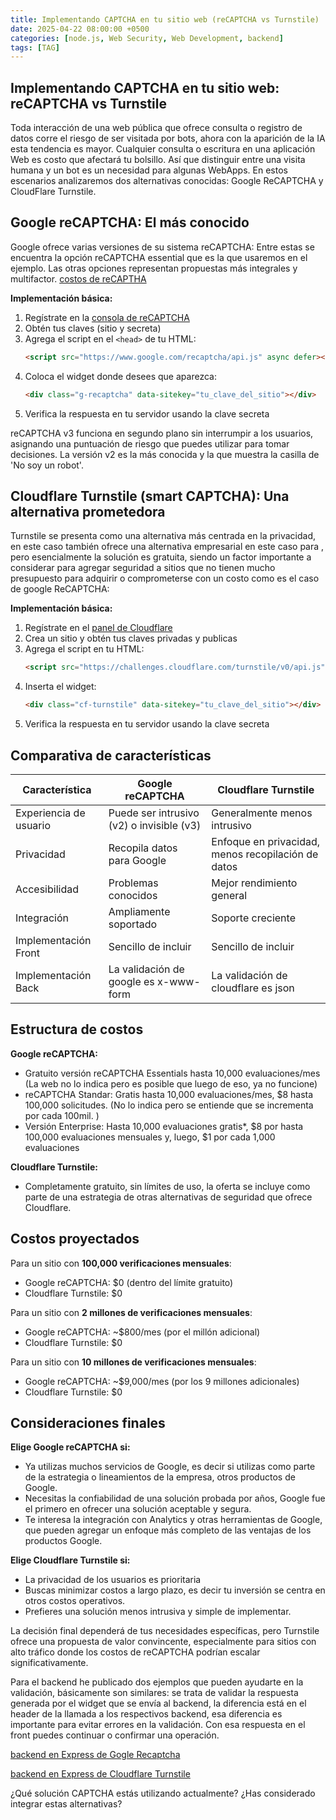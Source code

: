 ```yaml
---
title: Implementando CAPTCHA en tu sitio web (reCAPTCHA vs Turnstile)
date: 2025-04-22 08:00:00 +0500
categories: [node.js, Web Security, Web Development, backend]
tags: [TAG]
---
```


## Implementando CAPTCHA en tu sitio web: reCAPTCHA vs Turnstile

Toda interacción de una web pública que ofrece consulta o registro de datos corre el riesgo de ser visitada por bots, ahora con la aparición de la IA esta tendencia es mayor. Cualquier consulta o escritura en una aplicación Web es costo que afectará tu bolsillo. 
Así que distinguir entre una visita humana y un bot es un necesidad para algunas WebApps. 
En estos escenarios analizaremos dos alternativas conocidas: Google ReCAPTCHA y CloudFlare Turnstile.


## Google reCAPTCHA: El más conocido

Google ofrece varias versiones de su sistema reCAPTCHA: Entre estas se encuentra la opción reCAPTCHA essential que es la que usaremos en el ejemplo. 
Las otras opciones representan propuestas más integrales y multifactor. 
[costos de reCAPTHA](https://cloud.google.com/recaptcha/docs/compare-tiers?hl=es-419)

**Implementación básica:**
1. Regístrate en la [consola de reCAPTCHA](https://www.google.com/recaptcha/admin/create)
2. Obtén tus claves (sitio y secreta)
3. Agrega el script en el `<head>` de tu HTML:
   ```html
   <script src="https://www.google.com/recaptcha/api.js" async defer></script>
   ```
4. Coloca el widget donde desees que aparezca:
   ```html
   <div class="g-recaptcha" data-sitekey="tu_clave_del_sitio"></div>
   ```
5. Verifica la respuesta en tu servidor usando la clave secreta

reCAPTCHA v3 funciona en segundo plano sin interrumpir a los usuarios, asignando una puntuación de riesgo que puedes utilizar para tomar decisiones. 
La versión v2 es la más conocida y la que muestra la casilla de 'No soy un robot'.

## Cloudflare Turnstile (smart CAPTCHA): Una alternativa prometedora

Turnstile se presenta como una alternativa más centrada en la privacidad, en este caso también ofrece una alternativa empresarial en este caso para , pero esencialmente 
la solución es gratuita, siendo un factor importante a considerar para agregar seguridad a sitios que no tienen mucho presupuesto para adquirir o comprometerse con un costo como es el caso de google ReCAPTCHA:

**Implementación básica:**
1. Regístrate en el [panel de Cloudflare](https://dash.cloudflare.com/)
2. Crea un sitio y obtén tus claves privadas y publicas
3. Agrega el script en tu HTML:
   ```html
   <script src="https://challenges.cloudflare.com/turnstile/v0/api.js" async defer></script>
   ```
4. Inserta el widget:
   ```html
   <div class="cf-turnstile" data-sitekey="tu_clave_del_sitio"></div>
   ```
5. Verifica la respuesta en tu servidor usando la clave secreta


## Comparativa de características

| Característica         | Google reCAPTCHA                          | Cloudflare Turnstile                               |
| ---------------------- | ----------------------------------------- | -------------------------------------------------- |
| Experiencia de usuario | Puede ser intrusivo (v2) o invisible (v3) | Generalmente menos intrusivo                       |
| Privacidad             | Recopila datos para Google                | Enfoque en privacidad, menos recopilación de datos |
| Accesibilidad          | Problemas conocidos                       | Mejor rendimiento general                          |
| Integración            | Ampliamente soportado                     | Soporte creciente                                  |
| Implementación Front   | Sencillo de incluir                       | Sencillo de incluir                                |
| Implementación Back    | La validación de google es x-www-form     | La validación de cloudflare es json                |

## Estructura de costos

**Google reCAPTCHA:**
- Gratuito versión reCAPTCHA Essentials hasta 10,000 evaluaciones/mes (La web no lo indica pero es posible que luego de eso, ya no funcione)
- reCAPTCHA Standar: Gratis hasta 10,000 evaluaciones/mes, $8 hasta 100,000 solicitudes. (No lo indica pero se entiende que se incrementa por cada 100mil. )
- Versión Enterprise: Hasta 10,000 evaluaciones gratis*, $8 por hasta 100,000 evaluaciones mensuales y, luego, $1 por cada 1,000 evaluaciones

**Cloudflare Turnstile:**
- Completamente gratuito, sin límites de uso, la oferta se incluye como parte de una estrategia de otras alternativas de seguridad que ofrece Cloudflare.

## Costos proyectados

Para un sitio con **100,000 verificaciones mensuales**:
- Google reCAPTCHA: $0 (dentro del límite gratuito)
- Cloudflare Turnstile: $0

Para un sitio con **2 millones de verificaciones mensuales**:
- Google reCAPTCHA: ~$800/mes (por el millón adicional)
- Cloudflare Turnstile: $0

Para un sitio con **10 millones de verificaciones mensuales**:
- Google reCAPTCHA: ~$9,000/mes (por los 9 millones adicionales)
- Cloudflare Turnstile: $0

## Consideraciones finales

**Elige Google reCAPTCHA si:**
- Ya utilizas muchos servicios de Google, es decir si utilizas como parte de la estrategia o lineamientos de la empresa, otros productos de Google.
- Necesitas la confiabilidad de una solución probada por años, Google fue el primero en ofrecer una solución aceptable y segura.
- Te interesa la integración con Analytics y otras herramientas de Google, que pueden agregar un enfoque más completo de las ventajas de los productos Google.

**Elige Cloudflare Turnstile si:**
- La privacidad de los usuarios es prioritaria
- Buscas minimizar costos a largo plazo, es decir tu inversión se centra en otros costos operativos.
- Prefieres una solución menos intrusiva y simple de implementar.

La decisión final dependerá de tus necesidades específicas, pero Turnstile ofrece una propuesta de valor convincente, especialmente para sitios con alto tráfico donde los costos de reCAPTCHA podrían escalar significativamente.

Para el backend he publicado dos ejemplos que pueden ayudarte en la validación, básicamente son similares: se trata de validar la respuesta generada por el widget que se envía al backend, la diferencia está en el header de la llamada a los respectivos backend, esa diferencia es importante para evitar errores en la validación. Con esa respuesta en el front puedes continuar o confirmar una operación.

[backend en Express de Gogle Recaptcha](https://github.com/jorge-alvarado-revata/ex-captcha-validate)

[backend en Express de Cloudflare Turnstile](https://github.com/jorge-alvarado-revata/ex-captcha-turnstile-validate)

¿Qué solución CAPTCHA estás utilizando actualmente? ¿Has considerado integrar estas alternativas?
